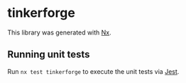 # tinkerforge

This library was generated with [Nx](https://nx.dev).

## Running unit tests

Run `nx test tinkerforge` to execute the unit tests via [Jest](https://jestjs.io).
